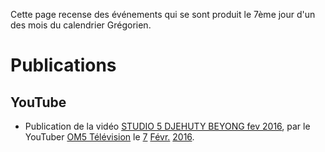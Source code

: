 <!-- TITLE: 7 -->
<!-- SUBTITLE: Événements s'étant produit un 7ème jour du calendrier Grégorien -->

Cette page recense des événements qui se sont produit le 7ème jour d'un des mois du calendrier Grégorien.

# Publications
## YouTube
* Publication de la vidéo [STUDIO 5 DJEHUTY BEYONG fev 2016](https://www.youtube.com/watch?time_continue=4&v=B3JxH7JnGsc), par le YouTuber [OM5 Télévision](https://www.youtube.com/channel/UCaLMmJOTQdWCqEkteyDnn4w) le [7](/histoire/date/calendrier-gregorien/par-jour/7) [Févr.](/histoire/date/calendrier-gregorien/par-mois/fevrier) [2016](/histoire/date/calendrier-gregorien/par-annee/2016).